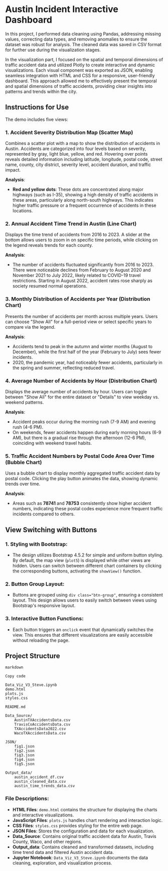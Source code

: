 # Austin Incident Interactive Dashboard

In this project, I performed data cleaning using Pandas, addressing missing values, correcting data types, and removing anomalies to ensure the dataset was robust for analysis. The cleaned data was saved in CSV format for further use during the visualization stages.

In the visualization part, I focused on the spatial and temporal dimensions of traffic accident data and utilized Plotly to create interactive and dynamic visualizations. Each visual component was exported as JSON, enabling seamless integration with HTML and CSS for a responsive, user-friendly dashboard. This approach allowed me to effectively present the temporal and spatial dimensions of traffic accidents, providing clear insights into patterns and trends within the city.

## Instructions for Use

The demo includes five views:

### 1. Accident Severity Distribution Map (Scatter Map)

Combines a scatter plot with a map to show the distribution of accidents in Austin. Accidents are categorized into four levels based on severity, represented by gray, light blue, yellow, and red. Hovering over points reveals detailed information including latitude, longitude, postal code, street name, county, city district, severity level, accident duration, and traffic impact.

**Analysis**:

- **Red and yellow dots**: These dots are concentrated along major highways (such as I-35), showing a high density of traffic accidents in these areas, particularly along north-south highways. This indicates higher traffic pressure or a frequent occurrence of accidents in these locations.

### 2. Annual Accident Time Trend in Austin (Line Chart)

Displays the time trend of accidents from 2016 to 2023. A slider at the bottom allows users to zoom in on specific time periods, while clicking on the legend reveals trends for each county.

**Analysis**:

- The number of accidents fluctuated significantly from 2016 to 2023. There were noticeable declines from February to August 2020 and November 2021 to July 2022, likely related to COVID-19 travel restrictions. Starting in August 2022, accident rates rose sharply as society resumed normal operations.

### 3. Monthly Distribution of Accidents per Year (Distribution Chart)

Presents the number of accidents per month across multiple years. Users can choose "Show All" for a full-period view or select specific years to compare via the legend.

**Analysis**:

- Accidents tend to peak in the autumn and winter months (August to December), while the first half of the year (February to July) sees fewer incidents.
- 2020, the pandemic year, had noticeably fewer accidents, particularly in the spring and summer, reflecting reduced travel.

### 4. Average Number of Accidents by Hour (Distribution Chart)

Displays the average number of accidents by hour. Users can toggle between "Show All" for the entire dataset or "Details" to view weekday vs. weekend patterns.

**Analysis**:

- Accident peaks occur during the morning rush (7-9 AM) and evening rush (4-6 PM).
- On weekends, fewer accidents happen during early morning hours (6-9 AM), but there is a gradual rise through the afternoon (12-6 PM), coinciding with weekend travel habits.

### 5. Traffic Accident Numbers by Postal Code Area Over Time (Bubble Chart)

Uses a bubble chart to display monthly aggregated traffic accident data by postal code. Clicking the play button animates the data, showing dynamic trends over time.

**Analysis**:

- Areas such as **78741** and **78753** consistently show higher accident numbers, indicating these postal codes experience more frequent traffic incidents compared to others.

## View Switching with Buttons

### 1. **Styling with Bootstrap**:

- The design utilizes Bootstrap 4.5.2 for simple and uniform button styling. By default, the map view (`plot5`) is displayed while other views are hidden. Users can switch between different chart containers by clicking the corresponding buttons, activating the `showView()` function.

### 2. **Button Group Layout**:

- Buttons are grouped using `div class="btn-group"`, ensuring a consistent layout. This design allows users to easily switch between views using Bootstrap's responsive layout.

### 3. **Interactive Button Functions**:

- Each button triggers an `onclick` event that dynamically switches the view. This ensures that different visualizations are easily accessible without reloading the page.

## Project Structure
    
    
    markdown
    
    Copy code
    
    Data_Viz_V3_Steve.ipynb
    demo.html
    plots.js
    styles.css
    
    README.md
    
    Data_Source/
        AustinTXAccidentsData.csv
        TravisCoAccidentsData.csv
        TXAccidentsData2022.csv
        WacoTXAccidentsData.csv
    
    JSON/
        fig1.json
        fig2.json
        fig3.json
        fig4.json
        fig5.json
    
    Output_data/
        austin_accident_df.csv
        austin_cleaned_data.csv
        austin_time_trends_data.csv
    

### File Descriptions:

- **HTML Files**: `demo.html` contains the structure for displaying the charts and interactive visualizations.
- **JavaScript Files**: `plots.js` handles chart rendering and interaction logic.
- **CSS Files**: `styles.css` provides styling for the entire web page.
- **JSON Files**: Stores the configuration and data for each visualization.
- **Data_Source**: Contains original traffic accident data for Austin, Travis County, Waco, and other regions.
- **Output_data**: Contains cleaned and transformed datasets, including time trend data and filtered Austin accident data.
- **Jupyter Notebook**: `Data_Viz_V3_Steve.ipynb` documents the data cleaning, exploration, and visualization process.



